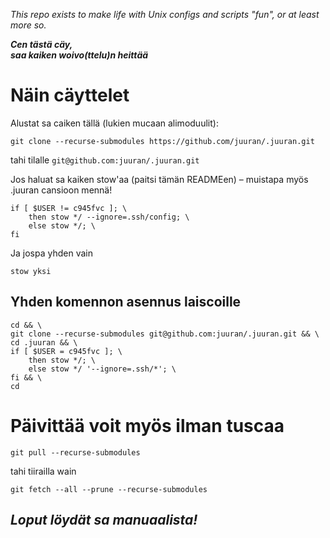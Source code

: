 _This repo exists to make life with Unix configs and scripts "fun", or at least more so._

**_Cen tästä cäy, <br> saa kaiken woivo(ttelu)n heittää_**


# Näin cäyttelet

Alustat sa caiken tällä (lukien mucaan alimoduulit):

```
git clone --recurse-submodules https://github.com/juuran/.juuran.git
```

tahi tilalle `git@github.com:juuran/.juuran.git`

Jos haluat sa kaiken stow'aa (paitsi tämän READMEen) – muistapa myös .juuran cansioon mennä!

```
if [ $USER != c945fvc ]; \
    then stow */ --ignore=.ssh/config; \
    else stow */; \
fi
```

Ja jospa yhden vain

    stow yksi


## Yhden komennon asennus laiscoille
```
cd && \
git clone --recurse-submodules git@github.com:juuran/.juuran.git && \
cd .juuran && \
if [ $USER = c945fvc ]; \
	then stow */; \
	else stow */ '--ignore=.ssh/*'; \
fi && \
cd
```


# Päivittää voit myös ilman tuscaa

```
git pull --recurse-submodules
```

tahi tiirailla wain

```
git fetch --all --prune --recurse-submodules
```

## _Loput löydät sa manuaalista!_
